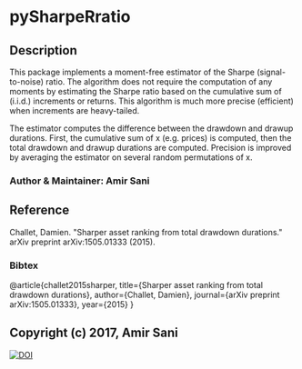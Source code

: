 # pySharpeRratio

## Description
This package implements a moment-free estimator of the Sharpe (signal-to-noise) ratio. The algorithm does not require the computation of any moments by estimating the Sharpe ratio based on the cumulative sum of (i.i.d.) increments or returns. This algorithm is much more precise (efficient) when increments are heavy-tailed.

The estimator computes the difference between the drawdown and drawup durations. First, the cumulative sum of x (e.g. prices) is computed, then the total drawdown and drawup durations are computed. Precision is improved by averaging the estimator on several random permutations of x.

### Author & Maintainer: Amir Sani

## Reference
Challet, Damien. "Sharper asset ranking from total drawdown durations." arXiv preprint arXiv:1505.01333 (2015).

### Bibtex
@article{challet2015sharper,
  title={Sharper asset ranking from total drawdown durations},
  author={Challet, Damien},
  journal={arXiv preprint arXiv:1505.01333},
  year={2015}
}

## Copyright (c) 2017, Amir Sani


[![DOI](https://zenodo.org/badge/DOI/10.5281/zenodo.267937.svg)](https://doi.org/10.5281/zenodo.267937)

 
